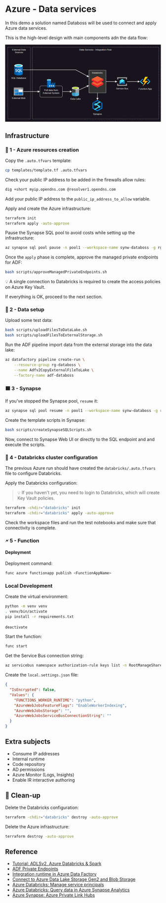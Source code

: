 # Azure - Data services

In this demo a solution named Databoss will be used to connect and apply Azure data services.

This is the high-level design with main components adn the data flow:

<img src=".assets/azure-data.png" />

## Infrastructure

### 🚀 1 - Azure resources creation

Copy the `.auto.tfvars` template:

```sh
cp templates/template.tf .auto.tfvars
```

Check your public IP address to be added in the firewalls allow rules:

```sh
dig +short myip.opendns.com @resolver1.opendns.com
```

Add your public IP address to the `public_ip_address_to_allow` variable.

Apply and create the Azure infrastructure:

```sh
terraform init
terraform apply -auto-approve
```

Pause the Synapse SQL pool to avoid costs while setting up the infrastructure:

```sh
az synapse sql pool pause -n pool1 --workspace-name synw-databoss -g rg-databoss
```

Once the `apply` phase is complete, approve the managed private endpoints for ADF:

```sh
bash scripts/approveManagedPrivateEndpoints.sh
```

💡 A single connection to Databricks is required to create the access policies on Azure Key Vault.

If everything is OK, proceed to the next section.

### 💾 2 - Data setup

Upload some test data:

```sh
bash scripts/uploadFilesToDataLake.sh
bash scripts/uploadFilesToExternalStorage.sh
```

Run the ADF pipeline import data from the external storage into the data lake:

```sh
az datafactory pipeline create-run \
    --resource-group rg-databoss \
    --name Adfv2CopyExternalFileToLake \
    --factory-name adf-databoss
```

### 🟦 3 - Synapse

If you've stopped the Synapse pool, `resume` it:

```sh
az synapse sql pool resume -n pool1 --workspace-name synw-databoss -g rg-databoss
```

Create the template scripts in Synapse:

```sh
bash scripts/createSynapseSQLScripts.sh
```

Now, connect to Synapse Web UI or directly to the SQL endpoint and and execute the scripts.


### 🧰 4 - Databricks cluster configuration

The previous Azure run should have created the `databricks/.auto.tfvars` file to configure Databricks.

Apply the Databricks configuration:

> 💡 If you haven't yet, you need to login to Databricks, which will create Key Vault policies.

```sh
terraform -chdir="databricks" init
terraform -chdir="databricks" apply -auto-approve
```

Check the workspace files and run the test notebooks and make sure that connectivity is complete.


### 🗲 5 - Function

#### Deployment

Deployment command:

```sh
func azure functionapp publish <FunctionAppName>
```

### Local Development

Create the virtual environment:

```sh
python -m venv venv
. venv/bin/activate
pip install -r requirements.txt

deactivate
```

Start the function:

```sh
func start
```

Get the Service Bus connection string:

```sh
az servicebus namespace authorization-rule keys list -n RootManageSharedAccessKey --namespace-name bus-databoss -g rg-databoss
```

Create the `local.settings.json` file:

```json
{
  "IsEncrypted": false,
  "Values": {
    "FUNCTIONS_WORKER_RUNTIME": "python",
    "AzureWebJobsFeatureFlags": "EnableWorkerIndexing",
    "AzureWebJobsStorage": "",
    "AzureWebJobsServiceBusConnectionString": ""
  }
}
```

## Extra subjects

- Consume IP addresses
- Internal runtime
- Code repository
- AD permissions
- Azure Monitor (Logs, Insights)
- Enable IR interactive authoring

## 🧹 Clean-up

Delete the Databricks configuration:

```sh
terraform -chdir="databricks" destroy -auto-approve
```

Delete the Azure infrastructure:

```sh
terraform destroy -auto-approve
```

## Reference

- [Tutorial: ADLSv2, Azure Databricks & Spark](https://learn.microsoft.com/en-us/azure/storage/blobs/data-lake-storage-use-databricks-spark)
- [ADF Private Endpoints](https://learn.microsoft.com/en-us/azure/data-factory/managed-virtual-network-private-endpoint#managed-private-endpoints)
- [Integration runtime in Azure Data Factory](https://learn.microsoft.com/en-us/azure/data-factory/concepts-integration-runtime)
- [Connect to Azure Data Lake Storage Gen2 and Blob Storage](https://learn.microsoft.com/en-us/azure/databricks/storage/azure-storage)
- [Azure Databricks: Manage service principals](https://learn.microsoft.com/en-us/azure/databricks/administration-guide/users-groups/service-principals)
- [Azure Databricks: Query data in Azure Synapse Analytics](https://learn.microsoft.com/en-us/azure/databricks/external-data/synapse-analytics)
- [Azure Synapse: Azure Private Link Hubs](https://learn.microsoft.com/en-us/azure/synapse-analytics/security/synapse-private-link-hubs)
